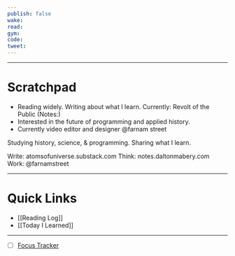 ```yaml
---
publish: false
wake:
read:
gym:
code:
tweet:
---
```

***
# Scratchpad
- Reading widely. Writing about what I learn. Currently: Revolt of the Public (Notes:)
- Interested in the future of programming and applied history.
- Currently video editor and designer @farnam street



Studying history, science, & programming. Sharing what I learn.

Write: atomsofuniverse.substack.com
Think: notes.daltonmabery.com
Work: @farnamstreet

---
# Quick Links
- [[Reading Log]]
- [[Today I Learned]]
***
- [ ] [Focus Tracker](https://docs.google.com/spreadsheets/d/18ZL9CSRxE2z7pTKcaPGe3749GMO9Ov2UjVsRMQqShBk/edit#gid=696776801)